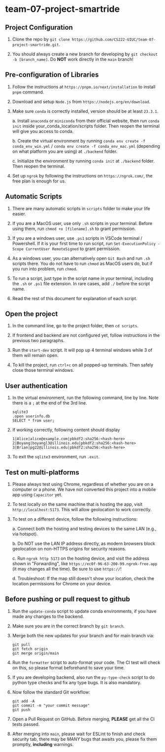 # team-07-project-smartride

## Project Configuration

1. Clone the repo by `git clone https://github.com/CS222-UIUC/team-07-project-smartride.git`.

2. You should always create a new branch for developing by `git checkout -b [branch_name]`. Do **NOT** work directly in the `main` branch!

## Pre-configuration of Libraries

1. Follow the instructions at `https://pnpm.io/next/installation` to install `pnpm` command.

2. Download and setup `Node.js` from `https://nodejs.org/en/download`.

3. Make sure `conda` is correctly installed, version should be at least `23.3.1`.

   a. Install `anaconda` or `miniconda` from their official website, then run `conda init` inside your_conda_location/scripts folder. Then reopen the terminal will give you access to conda.

   b. Create the virtual environment by running `conda env create -f conda_env_win.yml` / `conda env create -f conda_env_mac.yml` (depending on what platform you are using) at `./backend` folder.

   c. Initialize the environment by running `conda init` at `./backend` folder. Then reopen the terminal.

4. Set up `ngrok` by following the instructions on `https://ngrok.com/`, the free plan is enough for us.

## Automatic Scripts

1. There are many automatic scripts in `scripts` folder to make your life easier.

2. If you are a MacOS user, use only `.sh` scripts in your terminal. Before using them, run `chmod +x [filename].sh` to grant permission.

3. If you are a windows user, use `.ps1` scripts in VSCode terminal / Powershell. If it is your first time to run script, run `Set-ExecutionPolicy -Scope CurrentUser RemoteSigned` to grant permission.

4. As a windows user, you can alternatively open `Git Bash` and run `.sh` scripts there. You do not have to run `chmod` as MacOS users do, but if you run into problem, run `chmod`.

5. To run a script, just type in the script name in your terminal, including the `.sh` or `.ps1` file extension. In rare cases, add `./` before the script name.

6. Read the rest of this document for explanation of each script.

## Open the project

1. In the command line, go to the project folder, then `cd scripts`.

2. If frontend and backend are not configured yet, follow instructions in the previous two paragraphs.

3. Run the `start-dev` script. It will pop up 4 terminal windows while 3 of them will remain open.

4. To kill the project, run `ctrl+c` on all popped-up terminals. Then safely close those terminal windows.

## User authentication

1. In the virtual environment, run the following command, line by line. Note there is a `;` at the end of the 3rd line.

   ```
   sqlite3
   .open userinfo.db
   SELECT * from user;
   ```

2. If working correctly, following content should display

   ```
   1|Alice|alice@example.com|pbkdf2:sha256:<hash-here>
   2|Boyang|boyangl3@illinois.edu|pbkdf2:sha256:<hash-here>
   3|Brian|pg22@illinois.edu|pbkdf2:sha256:<hash-here>

   ```

3. To exit the `sqlite3` environment, run `.exit`.

## Test on multi-platforms

1. Please always test using Chrome, regardless of whether you are on a computer or a phone. We have not converted this project into a mobile app using `Capacitor` yet.

2. To test locally on the same machine that is hosting the app, visit `http://localhost:5173`. This will allow geolocation to work correctly.

3. To test on a different device, follow the following instructions:

   a. Connect both the hosting and testing devices to the same LAN (e.g., via hotspot).

   b. Do NOT use the LAN IP address directly, as modern browsers block geolocation on non-HTTPS origins for security reasons.

   c. Run `ngrok http 5173` on the hosting device, and visit the address shown in "Forwarding", like `https://ec0f-96-63-200-99.ngrok-free.app` (it may changes all the time). Be sure to use `https://`!

   d. Troubleshoot: If the map still doesn't show your location, check the location permissions for Chrome on your device.

## Before pushing or pull request to github

1. Run the `update-conda` script to update conda environments, if you have made any changes to the backend.

2. Make sure you are in the correct branch by `git branch`.

3. Merge both the new updates for your branch and for main branch via:

   ```
   git pull
   git fetch origin
   git merge origin/main
   ```

4. Run the `formatter` script to auto-format your code. The CI test will check on this, so please format beforehand to save your time.

5. If you are developing backend, also run the `py-type-check` script to do python type checks and fix any type bugs. It is also mandatory.

6. Now follow the standard Git workflow:

   ```
   git add -A
   git commit -m "your commit message"
   git push
   ```

7. Open a Pull Request on GitHub. Before merging, **PLEASE** get all the CI tests passed.

8. After merging into `main`, please wait for ESLint to finish and check security tab, there may be _MANY_ bugs that awaits you, please fix them promptly, **including** warnings.
